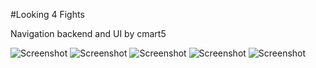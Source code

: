#Looking 4 Fights

Navigation backend and UI by cmart5





![Screenshot](screenshots/profile1.png)
![Screenshot](screenshots/profile2.png)
![Screenshot](screenshots/feed.png)
![Screenshot](screenshots/maps.png)
![Screenshot](screenshots/settings.png)
